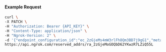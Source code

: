 <!-- Code generated for API Clients. DO NOT EDIT. -->

#### Example Request

```bash
curl \
-X PATCH \
-H "Authorization: Bearer {API_KEY}" \
-H "Content-Type: application/json" \
-H "Ngrok-Version: 2" \
-d '{"endpoint_configuration_id":"ec_2zGjeMs4mW3rlFh8Qm3BD7j9gG1","metadata":"{\"proto\": \"ssh\"}"}' \
https://api.ngrok.com/reserved_addrs/ra_2zGjeMoGOQbD62YKwzR7LZiQ55L
```
